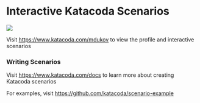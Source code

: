 # Interactive Katacoda Scenarios

[![](http://shields.katacoda.com/katacoda/mdukov/count.svg)](https://www.katacoda.com/mdukov "Get your profile on Katacoda.com")

Visit https://www.katacoda.com/mdukov to view the profile and interactive scenarios

### Writing Scenarios
Visit https://www.katacoda.com/docs to learn more about creating Katacoda scenarios

For examples, visit https://github.com/katacoda/scenario-example
